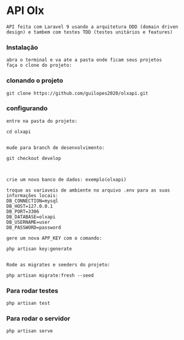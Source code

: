 # API Olx

    API feita com Laravel 9 usando a arquitetura DDD (domain driven design) e tambem com testes TDD (testes unitários e features)

### Instalação
    abra o terminal e va ate a pasta onde ficam seus projetos
    faça o clone do projeto: 
    
### clonando o projeto
    git clone https://github.com/guilopes2020/olxapi.git

### configurando
    entre na pasta do projeto:

    cd olxapi


    mude para branch de desenvolvimento:

    git checkout develop



    crie um novo banco de dados: exemplo(olxapi)
    
    troque as variaveis de ambiente no arquivo .env para as suas informações locais:
    DB_CONNECTION=mysql
    DB_HOST=127.0.0.1
    DB_PORT=3306
    DB_DATABASE=olxapi
    DB_USERNAME=user
    DB_PASSWORD=password

    gere um nova APP_KEY com o comando:

    php artisan key:generate


    Rode as migrates e seeders do projeto:

    php artisan migrate:fresh --seed

### Para rodar testes
    php artisan test

### Para rodar o servidor
    php artisan serve